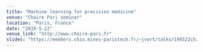 ```yaml
---
title: "Machine learning for precision medicine"
venue: "Chaire Pari seminar"
location: "Paris, France"
date: "2019-5-22"
venue_link: "http://www.chaire-pari.fr"
slides: "https://members.cbio.mines-paristech.fr/~jvert/talks/190522chairepari/chairepari.pdf"
---
```

